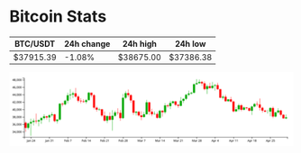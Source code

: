 # Bitcoin Stats

BTC/USDT|24h change|24h high|24h low|
|---|---|---|---|
|$37915.39|-1.08%|$38675.00|$37386.38|

<img src="./chart.svg">
